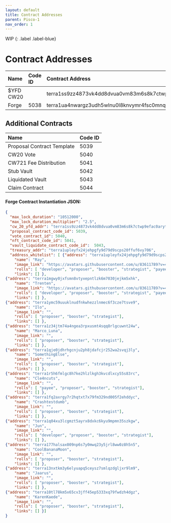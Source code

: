 ```yaml
---
layout: default
title: Contract Addresses
parent: Pisco-1
nav_order: 1
---
```


WIP
{: .label .label-blue}

# Contract Addresses

| Name        | Code ID | Contract Address |
|:-------------|:------------------|:---------|
| $YFD CW20             | | terra1ss9zz4873vk4dd8dvua0vm83m6s8k7ctwp9efac0arytn6jthfgsy2d4a9  |
| Forge   | 5038 | terra1ua4nwargz3udh5wlnu0l8knvymr4fsc0mnq426qz442f93zjrw5s63jcst  |

## Additional Contracts

| Name        | Code ID | 
|:-------------|:------------------|
| Proposal Contract Template  | 5039  |
| CW20 Vote  | 5040  |
| CW721 Fee Distribution  | 5041  |
| Stub Vault  | 5042  |
| Liquidated Vault  | 5043  |
| Claim Contract  | 5044  |


#### Forge Contract Instantiation JSON:

```json
{
  "max_lock_duration": "10512000",
  "max_lock_duration_multiplier": "2.5",
  "cw_20_yfd_addr": "terra1ss9zz4873vk4dd8dvua0vm83m6s8k7ctwp9efac0arytn6jthfgsy2d4a9",
  "proposal_contract_code_id": 5039,
  "vote_contract_id": 5040,
  "nft_contract_code_id": 5041,
  "vault_liquidate_contract_code_id":  5043,
  "treasury_addr": "terra1upleyfx24jehpgfy9d79d9scps20ffuf6vy706",
  "address_whitelist": [ {"address": "terra1upleyfx24jehpgfy9d79d9scps20ffuf6vy706",
    "name": "Ray",
    "image_link": "https://avatars.githubusercontent.com/u/83611789?v=4",
    "rolls": [ "developer", "proposer", "booster", "strategist", "payee" ],
    "links": [] },
{"address": "terra1mgwy0jxfsmn8vtyxepntlzk6m7030jejkm5xhk",
    "name": "Trenten",
    "image_link": "https://avatars.githubusercontent.com/u/83611789?v=4",
    "rolls": [ "developer", "proposer", "booster", "strategist", "payee" ],
    "links": [] },
{"address": "terra1ymc59uuuklnudfnkwhezzlnmec6f3cze7tsve9",
    "name": "Ilo",
    "image_link": "",
    "rolls": [ "proposer", "booster", "strategist"],
    "links": [] },
{"address": "terra1z34jtm74a4ngea3rpxusmt4sqq8rlgcuwnt24w",
    "name": "Marco_Luna",
    "image_link": "",
    "rolls": [ "proposer", "booster", "strategist"],
    "links": [] },
{"address": "terra1qje0jdhrhgcnju2ph8jdafcjr252wa2svqj3ly",
    "name": "SomethingElse",
    "image_link": "",
    "rolls": [ "proposer", "booster", "strategist"],
    "links": [] },
{"address": "terra1r5h6fmlgc8h7ke2hlzlkgh3kvcdlxcy55s83rc",
    "name": "Cle4ncuts",
    "image_link": "",
    "rolls": [ "payee", "proposer", "booster", "strategist"],
    "links": [] },
{"address": "terra1fq2axrgy7r2hqtxt7x79fm329nd005f2ehddyc",
    "name": "Crashtestdumb",
    "image_link": "",
    "rolls": [ "proposer", "booster", "strategist"],
    "links": [] },
{"address": "terra1q04xu3lcgmzt5ayrx8dxkc6kyu9mpmn35szkgw",
    "name": "Jun",
    "image_link": "",
    "rolls": [ "developer", "proposer", "booster", "strategist"],
    "links": [] },
{"address": "terra177halsax009np6s7y0mwq23y5jrl8ww0z8h5n5",
    "name": "CoolBananaMoon",
    "image_link": "",
    "rolls": [ "proposer", "booster", "strategist"],
    "links": [] },
{"address": "terra13nxtkm3y6elyuapq5ceysz7smlqzdgljxr9lm9",
    "name": "Jaarus",
    "image_link": "",
    "rolls": [ "proposer", "booster", "strategist"],
    "links": [] },
{"address": "terra10tl78km5x65cv3jff45ep5333xq79fwdzh4dgz",
    "name": "KarenKaede",
    "image_link": "",
    "rolls": [ "proposer", "booster", "strategist"],
    "links": [] }]
}
```
